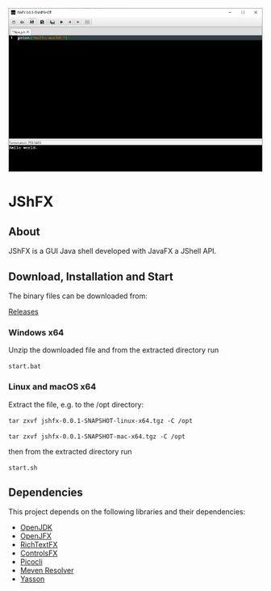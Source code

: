 ![Screen](dev.jshfx.parent/src/site/resources/images/screen.png)
# JShFX
## About
JShFX is a GUI Java shell developed with JavaFX a JShell API. 

## Download, Installation and Start
The binary files can be downloaded from:

[Releases](https://github.com/appsofteng/jshfx/releases)

### Windows x64
Unzip the downloaded file and from the extracted directory run 

`start.bat` 


### Linux and macOS x64
Extract the file, e.g. to the /opt directory:

`tar zxvf jshfx-0.0.1-SNAPSHOT-linux-x64.tgz -C /opt` 

`tar zxvf jshfx-0.0.1-SNAPSHOT-mac-x64.tgz -C /opt` 

then from the extracted directory run

`start.sh`

## Dependencies
This project depends on the following libraries and their dependencies:

- [OpenJDK](https://jdk.java.net)
- [OpenJFX](https://openjfx.io)
- [RichTextFX](https://github.com/FXMisc/RichTextFX)
- [ControlsFX](https://github.com/controlsfx/controlsfx)
- [Picocli](https://picocli.info)
- [Meven Resolver](https://maven.apache.org/resolver)
- [Yasson](https://github.com/eclipse-ee4j/yasson)
